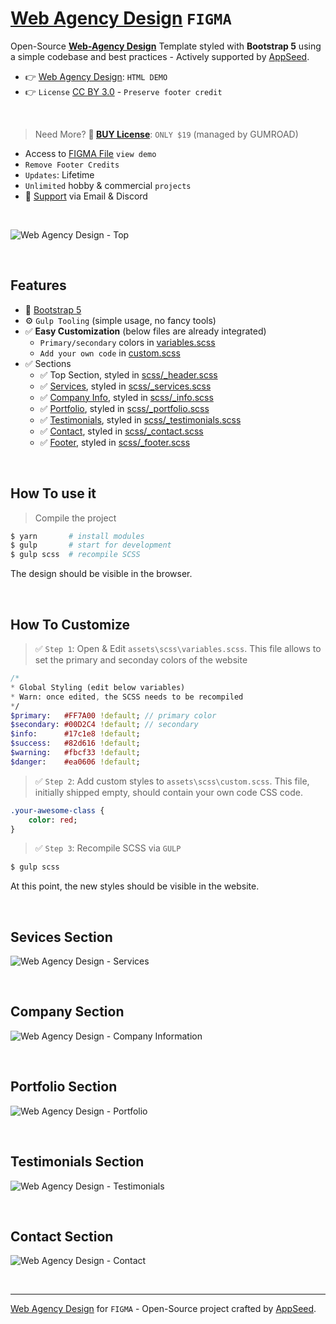 # [Web Agency Design](https://design-web-agency.appseed-srv1.com/) `FIGMA`

Open-Source **[Web-Agency Design](https://github.com/app-generator/design-web-agency)** Template styled with **Bootstrap 5** using a simple codebase and best practices - Actively supported by [AppSeed](https://appseed.us/).

- 👉 [Web Agency Design](https://design-web-agency.appseed-srv1.com/): `HTML DEMO`
- 👉 `License` [CC BY 3.0](./LICENSE.md) - `Preserve footer credit`

<br />

> Need More? **🛒 [BUY License](https://appseed.gumroad.com/l/design-web-agency)**: `ONLY $19` (managed by GUMROAD) 

- Access to [FIGMA File](https://bit.ly/figma-web-agency) `view demo`
- `Remove Footer Credits`
- `Updates`: Lifetime
- `Unlimited` hobby & commercial `projects` 
- 🚀 [Support](https://appseed.us/support/) via Email & Discord

<br />

![Web Agency Design - Top](https://user-images.githubusercontent.com/51070104/216561979-82713829-f81d-41b6-9c53-019fe4b6e266.jpg)

<br />

## Features

- 🚀 [Bootstrap 5](https://www.admin-dashboards.com/bootstrap-5-templates/) 
- ⚙️ `Gulp Tooling` (simple usage, no fancy tools)
- ✅ **Easy Customization** (below files are already integrated)
  - `Primary/secondary` colors in [variables.scss](https://github.com/app-generator/design-web-agency/blob/main/assets/scss/variables.scss)
  - `Add your own code` in [custom.scss](https://github.com/app-generator/design-web-agency/blob/main/assets/scss/custom.scss)
- ✅ Sections
  - ✅ Top Section, styled in [scss/_header.scss](https://github.com/app-generator/design-web-agency/blob/main/assets/scss/web-agency/_header.scss)
  - ✅ [Services](#sevices-section), styled in [scss/_services.scss](https://github.com/app-generator/design-web-agency/blob/main/assets/scss/web-agency/_services.scss)
  - ✅ [Company Info](#company-section), styled in [scss/_info.scss](https://github.com/app-generator/design-web-agency/blob/main/assets/scss/web-agency/_info.scss)
  - ✅ [Portfolio](#portfolio-section), styled in [scss/_portfolio.scss](https://github.com/app-generator/design-web-agency/blob/main/assets/scss/web-agency/_portfolio.scss)
  - ✅ [Testimonials](#testimonials-section), styled in [scss/_testimonials.scss](https://github.com/app-generator/design-web-agency/blob/main/assets/scss/web-agency/_testimonials.scss)
  - ✅ [Contact](#contact-section), styled in [scss/_contact.scss](https://github.com/app-generator/design-web-agency/blob/main/assets/scss/web-agency/_contact.scss)
  - ✅ [Footer](#footer-section), styled in [scss/_footer.scss](https://github.com/app-generator/design-web-agency/blob/main/assets/scss/web-agency/_footer.scss)

<br />

## How To use it

> Compile the project

```bash
$ yarn       # install modules
$ gulp       # start for development
$ gulp scss  # recompile SCSS
```

The design should be visible in the browser.

<br />

## How To Customize 

> ✅ `Step 1`: Open & Edit `assets\scss\variables.scss`. This file allows to set the primary and seconday colors of the website

```sass
/*
* Global Styling (edit below variables) 
* Warn: once edited, the SCSS needs to be recompiled
*/
$primary:   #FF7A00 !default; // primary color
$secondary: #00D2C4 !default; // secondary
$info:      #17c1e8 !default; 
$success:   #82d616 !default;
$warning:   #fbcf33 !default;
$danger:    #ea0606 !default;
```

> ✅ `Step 2`: Add custom styles to `assets\scss\custom.scss`. This file, initially shipped empty, should contain your own code CSS code.

```sass
.your-awesome-class {
    color: red;
}
```

> ✅ `Step 3`: Recompile SCSS via `GULP`

```bash
$ gulp scss
```

At this point, the new styles should be visible in the website.

<br />

## Sevices Section

![Web Agency Design - Services](https://user-images.githubusercontent.com/51070104/216562164-d06d355a-c893-4183-a5dc-c06f8b92bd52.jpg)

<br />

## Company Section

![Web Agency Design - Company Information](https://user-images.githubusercontent.com/51070104/216560056-9f1da822-4bc5-40b0-b289-d2bad2bd7e86.jpg)

<br />

## Portfolio Section

![Web Agency Design - Portfolio](https://user-images.githubusercontent.com/51070104/216560091-c2145f70-a773-44b3-9615-c2d36cefb74a.jpg)

<br />

## Testimonials Section

![Web Agency Design - Testimonials](https://user-images.githubusercontent.com/51070104/216560146-f2c8cebe-76c1-4b74-aea6-de7c10c7150a.jpg)

<br />

## Contact Section

![Web Agency Design - Contact](https://user-images.githubusercontent.com/51070104/216564119-011a28a3-7125-4883-bef5-5ef1f6edce8e.jpg)

<br />

--- 
[Web Agency Design](https://bit.ly/figma-web-agency) for `FIGMA` - Open-Source project crafted by [AppSeed](https://appseed.us/).
